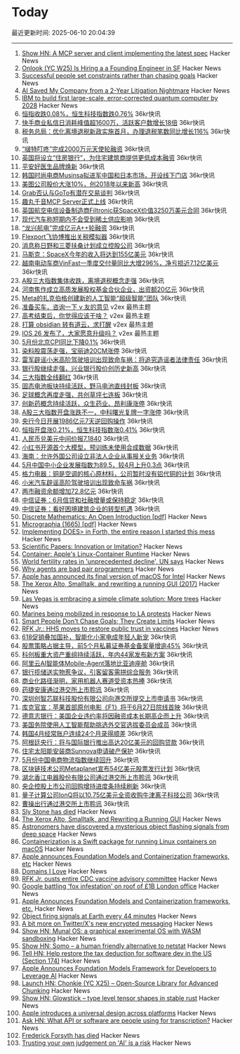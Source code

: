# Today

最近更新时间: 2025-06-10 20:04:39

--- 
1. [Show HN: A MCP server and client implementing the latest spec](https://github.com/hemanth/paws-on-mcp) Hacker News
2. [Onlook (YC W25) Is Hiring a a Founding Engineer in SF](https://news.ycombinator.com/item?id=44235716) Hacker News
3. [Successful people set constraints rather than chasing goals](https://www.joanwestenberg.com/smart-people-dont-chase-goals-they-create-limits/) Hacker News
4. [AI Saved My Company from a 2-Year Litigation Nightmare](https://tylertringas.com/ai-legal/) Hacker News
5. [IBM to build first large-scale, error-corrected quantum computer by 2028](https://www.technologyreview.com/2025/06/10/1118297/ibm-large-scale-error-corrected-quantum-computer-by-2028/) Hacker News
6. [恒指收跌0.08%，恒生科技指数跌0.76%](https://www.36kr.com/newsflashes/3330392468285957) 36kr快讯
7. [快手商业私信日消耗峰值超1600万，活跃客户数增长18倍](https://www.36kr.com/newsflashes/3330392044366341) 36kr快讯
8. [税务总局：优化离境退税新政实施首月，办理退税笔数同比增长116%](https://www.36kr.com/newsflashes/3330387156445697) 36kr快讯
9. [“啵特叮咚”完成2000万元天使轮融资](https://www.36kr.com/newsflashes/3330379048364549) 36kr快讯
10. [英国将设立“住房银行”，为住宅建筑商提供更低成本融资](https://www.36kr.com/newsflashes/3330377748851207) 36kr快讯
11. [平安好医生品牌焕新](https://www.36kr.com/newsflashes/3330374557182208) 36kr快讯
12. [韩国时尚电商Musinsa拟进军中国和日本市场，开设线下门店](https://www.36kr.com/newsflashes/3330371867404805) 36kr快讯
13. [美图公司股价大涨10%，创2018年以来新高](https://www.36kr.com/newsflashes/3330368053389828) 36kr快讯
14. [Grab否认与GoTo有潜在交易谈判](https://www.36kr.com/newsflashes/3330365698795776) 36kr快讯
15. [趣丸千音MCP Server正式上线](https://www.36kr.com/newsflashes/3330362021063168) 36kr快讯
16. [英国航空电信设备制造商Filtronic获SpaceX价值3250万美元合同](https://www.36kr.com/newsflashes/3330357471111428) 36kr快讯
17. [现代汽车称短期内不会受到稀土供应影响](https://www.36kr.com/newsflashes/3330354333526530) 36kr快讯
18. [“龙兴航电”完成亿元A++轮融资](https://www.36kr.com/newsflashes/3330346758318601) 36kr快讯
19. [Flexport飞协博推出关税模拟器](https://www.36kr.com/newsflashes/3330344952228353) 36kr快讯
20. [消息称日野和三菱扶桑计划成立控股公司](https://www.36kr.com/newsflashes/3330337051322630) 36kr快讯
21. [马斯克：SpaceX今年的收入将达到155亿美元](https://www.36kr.com/newsflashes/3330335611578625) 36kr快讯
22. [越南电动车商VinFast一季度交付量同比大增296%，净亏损近7.12亿美元](https://www.36kr.com/newsflashes/3330330456090886) 36kr快讯
23. [A股三大指数集体收跌，离境退税概念走强](https://www.36kr.com/newsflashes/3330324441147909) 36kr快讯
24. [河南焦作成立高质发展股权基金合伙企业，出资额20亿元](https://www.36kr.com/newsflashes/3330315120585224) 36kr快讯
25. [Meta的扎克伯格创建新的人工智能“超级智能”团队](https://www.36kr.com/newsflashes/3330309086489094) 36kr快讯
26. [准备买车，咨询一下 v 友的意见](https://www.v2ex.com/t/1137520) v2ex 最热主题
27. [高考结束后，你觉得应该干啥？](https://www.v2ex.com/t/1137509) v2ex 最热主题
28. [打算 obsidian 转有道云，求打醒](https://www.v2ex.com/t/1137508) v2ex 最热主题
29. [IOS 26 发布了，大家愿意升级吗？](https://www.v2ex.com/t/1137504) v2ex 最热主题
30. [5月份北京CPI同比下降0.1%](https://www.36kr.com/newsflashes/3330031393253888) 36kr快讯
31. [染料股震荡走强，宝丽迪20CM涨停](https://www.36kr.com/newsflashes/3330027755514120) 36kr快讯
32. [雷军辟谣小米高阶驾驶培训出现致命车祸：将追究造谣者法律责任](https://www.36kr.com/newsflashes/3330022327871744) 36kr快讯
33. [银行股继续走强，兴业银行股价创历史新高](https://www.36kr.com/newsflashes/3330021188299273) 36kr快讯
34. [三大指数全线翻红](https://www.36kr.com/newsflashes/3330017270278406) 36kr快讯
35. [固态电池板块持续活跃，野马电池直线封板](https://www.36kr.com/newsflashes/3330009497397510) 36kr快讯
36. [足球概念再度走强，共创草坪七连板](https://www.36kr.com/newsflashes/3330003871328777) 36kr快讯
37. [创新药概念持续活跃，众生药业、昂利康涨停](https://www.36kr.com/newsflashes/3330000881035529) 36kr快讯
38. [A股三大指数开盘涨跌不一，中科曙光复牌一字涨停](https://www.36kr.com/newsflashes/3329996074739977) 36kr快讯
39. [央行今日开展1986亿元7天逆回购操作](https://www.36kr.com/newsflashes/3329991973136648) 36kr快讯
40. [恒指开盘涨0.21%，恒生科技指数涨0.41%](https://www.36kr.com/newsflashes/3329991693806089) 36kr快讯
41. [人民币兑美元中间价报7.1840](https://www.36kr.com/newsflashes/3329985912596738) 36kr快讯
42. [小红书开源首个大模型，预训练未使用合成数据](https://www.36kr.com/newsflashes/3329979335600393) 36kr快讯
43. [海南：允许外国公司设立非法人企业从事报关业务](https://www.36kr.com/newsflashes/3329974445337091) 36kr快讯
44. [5月中国中小企业发展指数为89.5，较4月上升0.3点](https://www.36kr.com/newsflashes/3329970032617728) 36kr快讯
45. [格力电器：铜是空调的核心原材料，公司暂时没有铝代铜的计划](https://www.36kr.com/newsflashes/3329966700620035) 36kr快讯
46. [小米汽车辟谣高阶驾驶培训出现致命车祸](https://www.36kr.com/newsflashes/3329961196513795) 36kr快讯
47. [两市融资余额增加72.8亿元](https://www.36kr.com/newsflashes/3329960110811392) 36kr快讯
48. [中信证券：6月信贷和社融增量或保持稳定](https://www.36kr.com/newsflashes/3329947161618944) 36kr快讯
49. [中信证券：看好困境建筑企业的转型机遇](https://www.36kr.com/newsflashes/3329954702780675) 36kr快讯
50. [Discrete Mathematics: An Open Introduction [pdf]](https://discrete.openmathbooks.org/pdfs/dmoi4.pdf) Hacker News
51. [Micrographia (1665) [pdf]](https://arhipa.org/libros/Hooke_Robert_Micrographia-1665.pdf) Hacker News
52. [Implementing DOES> in Forth, the entire reason I started this mess](https://boston.conman.org/2025/06/09.1) Hacker News
53. [Scientific Papers: Innovation or Imitation?](https://www.johndcook.com/blog/2025/06/05/scientific-papers-innovation-or-imitation/) Hacker News
54. [Container: Apple's Linux-Container Runtime](https://github.com/apple/container) Hacker News
55. [World fertility rates in 'unprecedented decline', UN says](https://www.bbc.co.uk/news/articles/clynq459wxgo) Hacker News
56. [Why agents are bad pair programmers](https://justin.searls.co/posts/why-agents-are-bad-pair-programmers/) Hacker News
57. [Apple has announced its final version of macOS for Intel](https://tedium.co/2025/06/09/apple-wwdc-intel-mac-support-ending/) Hacker News
58. [The Xerox Alto, Smalltalk, and rewriting a running GUI (2017)](https://www.righto.com/2017/10/the-xerox-alto-smalltalk-and-rewriting.html) Hacker News
59. [Las Vegas is embracing a simple climate solution: More trees](https://www.npr.org/2025/06/09/nx-s1-5340363/las-vegas-climate-change-solution-trees) Hacker News
60. [Marines being mobilized in response to LA protests](https://www.cnn.com/2025/06/09/politics/marines-mobilized-los-angeles-protests) Hacker News
61. [Smart People Don't Chase Goals; They Create Limits](https://www.joanwestenberg.com/smart-people-dont-chase-goals-they-create-limits/) Hacker News
62. [RFK Jr.: HHS moves to restore public trust in vaccines](https://www.wsj.com/opinion/rfk-jr-hhs-moves-to-restore-public-trust-in-vaccines-45495112) Hacker News
63. [618促销叠加国补，智能化小家电成年轻人新宠](https://www.36kr.com/newsflashes/3329883432364550) 36kr快讯
64. [股票策略占据主导，前5个月私募证券基金备案量增逾45%](https://www.36kr.com/newsflashes/3329879786088960) 36kr快讯
65. [科创板重大资产重组持续活跃，年内44家发布新方案](https://www.36kr.com/newsflashes/3329878341118215) 36kr快讯
66. [阿里云AI智能体Mobile-Agent落地比亚迪座舱](https://www.36kr.com/newsflashes/3329877652285697) 36kr快讯
67. [银行揽储送实物惹争议，引客留客需拼综合服务](https://www.36kr.com/newsflashes/3329876871883011) 36kr快讯
68. [商业化路径渐明，家用机器人赛道受资本热捧](https://www.36kr.com/newsflashes/3329874753825282) 36kr快讯
69. [药捷安康通过港交所上市聆讯](https://www.36kr.com/newsflashes/3329873477970181) 36kr快讯
70. [深圳创智芯联科技股份有限公司向港交所提交上市申请书](https://www.36kr.com/newsflashes/3329872389106183) 36kr快讯
71. [库克官宣：苹果首部原创电影《F1》将于6月27日院线首映](https://www.36kr.com/newsflashes/3329871372102145) 36kr快讯
72. [德意志银行：美国企业违约率将因融资成本长期高企而上升](https://www.36kr.com/newsflashes/3329870347102729) 36kr快讯
73. [美国务院使用人工智能帮助挑选外交官选拔委员会成员](https://www.36kr.com/newsflashes/3329869656107271) 36kr快讯
74. [韩国4月经常账户连续24个月录得顺差](https://www.36kr.com/newsflashes/3329868952004868) 36kr快讯
75. [阿根廷央行：将与国际银行推出高达20亿美元的回购贷款](https://www.36kr.com/newsflashes/3329868241266946) 36kr快讯
76. [住宅太阳能安装商Sunnova申请破产保护](https://www.36kr.com/newsflashes/3329867339720966) 36kr快讯
77. [5月份中国电商物流指数继续回升](https://www.36kr.com/newsflashes/3329866746603777) 36kr快讯
78. [区块链技术公司Metaplanet宣布54亿美元股票发行计划](https://www.36kr.com/newsflashes/3329865825937925) 36kr快讯
79. [湖北香江电器股份有限公司通过港交所上市聆讯](https://www.36kr.com/newsflashes/3329864815847936) 36kr快讯
80. [央企控股上市公司回购增持进度条持续刷新](https://www.36kr.com/newsflashes/3329864204921095) 36kr快讯
81. [量子计算公司IonQ将以10.75亿美元全资收购牛津离子科技公司](https://www.36kr.com/newsflashes/3329863734733314) 36kr快讯
82. [曹操出行通过港交所上市聆讯](https://www.36kr.com/newsflashes/3329863219128832) 36kr快讯
83. [Sly Stone has died](https://abcnews.go.com/US/sly-stone-pioneering-leader-funk-band-sly-family/story?id=122666345) Hacker News
84. [The Xerox Alto, Smalltalk, and Rewriting a Running GUI](https://www.righto.com/2017/10/the-xerox-alto-smalltalk-and-rewriting.html) Hacker News
85. [Astronomers have discovered a mysterious object flashing signals from deep space](https://www.livescience.com/space/unlike-anything-we-have-seen-before-astronomers-discover-mysterious-object-firing-strange-signals-at-earth-every-44-minutes) Hacker News
86. [Containerization is a Swift package for running Linux containers on macOS](https://github.com/apple/containerization) Hacker News
87. [Apple announces Foundation Models and Containerization frameworks, etc](https://www.apple.com/newsroom/2025/06/apple-supercharges-its-tools-and-technologies-for-developers/) Hacker News
88. [Domains I Love](https://www.ahmedsaoudi.com/blog/domains-i-love/) Hacker News
89. [RFK Jr. ousts entire CDC vaccine advisory committee](https://apnews.com/article/kennedy-cdc-acip-vaccines-3790c89f45b6314c5c7b686db0e3a8f9) Hacker News
90. [Google battling 'fox infestation' on roof of £1B London office](https://www.theguardian.com/uk-news/2025/jun/09/google-foxes-roof-london-kings-cross-office) Hacker News
91. [Apple Announces Foundation Models and Containerization frameworks, etc.](https://www.apple.com/newsroom/2025/06/apple-supercharges-its-tools-and-technologies-for-developers/) Hacker News
92. [Object firing signals at Earth every 44 minutes](https://www.livescience.com/space/unlike-anything-we-have-seen-before-astronomers-discover-mysterious-object-firing-strange-signals-at-earth-every-44-minutes) Hacker News
93. [A bit more on Twitter/X's new encrypted messaging](https://blog.cryptographyengineering.com/2025/06/09/a-bit-more-on-twitter-xs-new-encrypted-messaging/) Hacker News
94. [Show HN: Munal OS: a graphical experimental OS with WASM sandboxing](https://github.com/Askannz/munal-os) Hacker News
95. [Show HN: Somo – a human friendly alternative to netstat](https://github.com/theopfr/somo) Hacker News
96. [Tell HN: Help restore the tax deduction for software dev in the US (Section 174)](https://news.ycombinator.com/item?id=44226145) Hacker News
97. [Apple Announces Foundation Models Framework for Developers to Leverage AI](https://www.apple.com/newsroom/2025/06/apple-supercharges-its-tools-and-technologies-for-developers/) Hacker News
98. [Launch HN: Chonkie (YC X25) – Open-Source Library for Advanced Chunking](https://news.ycombinator.com/item?id=44225930) Hacker News
99. [Show HN: Glowstick – type level tensor shapes in stable rust](https://github.com/nicksenger/glowstick) Hacker News
100. [Apple introduces a universal design across platforms](https://www.apple.com/newsroom/2025/06/apple-introduces-a-delightful-and-elegant-new-software-design/) Hacker News
101. [Ask HN: What API or software are people using for transcription?](https://news.ycombinator.com/item?id=44225953) Hacker News
102. [Frederick Forsyth has died](https://www.theguardian.com/books/2025/jun/09/frederick-forsyth-day-of-the-jackal-author-and-former-mi6-agent-dies-aged-86) Hacker News
103. [Trusting your own judgement on 'AI' is a risk](https://www.baldurbjarnason.com/2025/trusting-your-own-judgement-on-ai/) Hacker News
